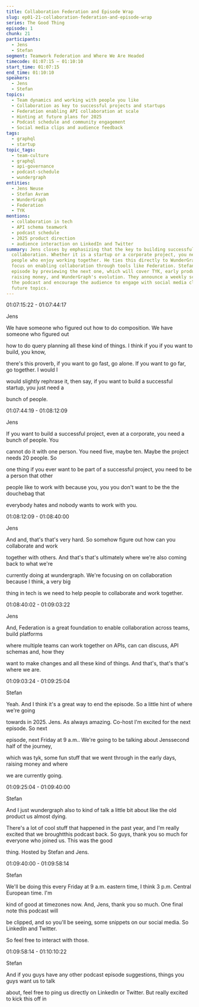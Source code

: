 ```yaml
---
title: Collaboration Federation and Episode Wrap
slug: ep01-21-collaboration-federation-and-episode-wrap
series: The Good Thing
episode: 1
chunk: 21
participants:
  - Jens
  - Stefan
segment: Teamwork Federation and Where We Are Headed
timecode: 01:07:15 – 01:10:10
start_time: 01:07:15
end_time: 01:10:10
speakers:
  - Jens
  - Stefan
topics:
  - Team dynamics and working with people you like
  - Collaboration as key to successful projects and startups
  - Federation enabling API collaboration at scale
  - Hinting at future plans for 2025
  - Podcast schedule and community engagement
  - Social media clips and audience feedback
tags:
  - graphql
  - startup
topic_tags:
  - team-culture
  - graphql
  - api-governance
  - podcast-schedule
  - wundergraph
entities:
  - Jens Neuse
  - Stefan Avram
  - WunderGraph
  - Federation
  - TYK
mentions:
  - collaboration in tech
  - API schema teamwork
  - podcast schedule
  - 2025 product direction
  - audience interaction on LinkedIn and Twitter
summary: Jens closes by emphasizing that the key to building successful products is
  collaboration. Whether it is a startup or a corporate project, you need a team of
  people who enjoy working together. He ties this directly to WunderGraph and their
  focus on enabling collaboration through tools like Federation. Stefan wraps the
  episode by previewing the next one, which will cover TYK, early product challenges,
  raising money, and WunderGraph's evolution. They announce a weekly schedule for
  the podcast and encourage the audience to engage with social media clips and suggest
  future topics.
---
```



01:07:15:22 - 01:07:44:17

Jens

We have someone who figured out how to do composition. We have someone who figured out

how to do query planning all these kind of things. I think if you if you want to build, you know,

there's this proverb, if you want to go fast, go alone. If you want to go far, go together. I would I

would slightly rephrase it, then say, if you want to build a successful startup, you just need a

bunch of people.

01:07:44:19 - 01:08:12:09

Jens

If you want to build a successful project, even at a corporate, you need a bunch of people. You

cannot do it with one person. You need five, maybe ten. Maybe the project needs 20 people. So

one thing if you ever want to be part of a successful project, you need to be a person that other

people like to work with because you, you you don't want to be the the douchebag that

everybody hates and nobody wants to work with you.

01:08:12:09 - 01:08:40:00

Jens

And and, that's that's very hard. So somehow figure out how can you collaborate and work

together with others. And that's that's ultimately where we're also coming back to what we're

currently doing at wundergraph. We're focusing on on collaboration because I think, a very big

thing in tech is we need to help people to collaborate and work together.

01:08:40:02 - 01:09:03:22

Jens

And, Federation is a great foundation to enable collaboration across teams, build platforms

where multiple teams can work together on APIs, can can discuss, API schemas and, how they

want to make changes and all these kind of things. And that's, that's that's where we are.

01:09:03:24 - 01:09:25:04

Stefan

Yeah. And I think it's a great way to end the episode. So a little hint of where we're going

towards in 2025. Jens. As always amazing. Co-host I'm excited for the next episode. So next

episode, next Friday at 9 a.m.. We're going to be talking about Jenssecond half of the journey,

which was tyk, some fun stuff that we went through in the early days, raising money and where

we are currently going.

01:09:25:04 - 01:09:40:00

Stefan

And I just wundergraph also to kind of talk a little bit about like the old product us almost dying.

There's a lot of cool stuff that happened in the past year, and I'm really excited that we broughtthis podcast back. So guys, thank you so much for everyone who joined us. This was the good

thing. Hosted by Stefan and Jens.

01:09:40:00 - 01:09:58:14

Stefan

We'll be doing this every Friday at 9 a.m. eastern time, I think 3 p.m. Central European time. I'm

kind of good at timezones now. And, Jens, thank you so much. One final note this podcast will

be clipped, and so you'll be seeing, some snippets on our social media. So LinkedIn and Twitter.

So feel free to interact with those.

01:09:58:14 - 01:10:10:22

Stefan

And if you guys have any other podcast episode suggestions, things you guys want us to talk

about, feel free to ping us directly on LinkedIn or Twitter. But really excited to kick this off in

